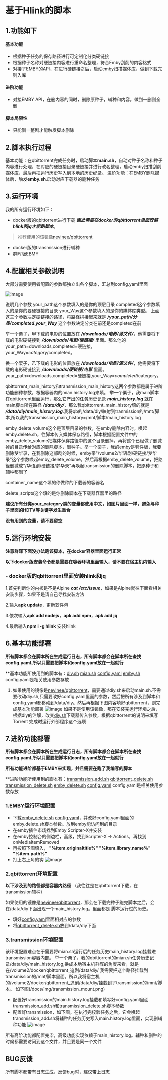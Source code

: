 # 基于Hlink的脚本

## 1.功能如下
#### 基本功能

- 根据种子任务的保存路径进行可定制化分类硬链接
- 根据种子名称对硬链接内容进行重命名整理，符合Emby刮削的内容格式
- 对接了EMBY的API，在进行硬链接之后，启动emby扫描媒体库，做到下载完则入库

#### 进阶功能

- 对接EMBY API，在删内容的同时，删除原种子，辅种和内容。做到一删则全删

#### 脚本局限性
- 只能删一整剧才能触发脚本删除

## 2.脚本执行过程

基本功能：在qbittorrent完成任务时，启动脚本**main.sh**，自动对种子名称和种子内容进行处理，在对应的硬链接目录硬链接并进行改名整理，启动emby扫描刮削媒体库，最后再把运行历史写入到本地的历史纪录。
进阶功能：在EMBY删除媒体后，触发**emby.sh**.启动对应下载器的删种任务


## 3.运行环境

我的所有运行环境如下：
- docker版的qbittorrent进行下载 ***因此需要在docker的qbittorrent里面安装hlink和jq才能跑脚本***。
> 推荐使用的该镜像[nevinee/qbittorrent](https://hub.docker.com/r/nevinee/qbittorrent)
- docker版的transmission进行辅种
- 群晖版EBMY

## 4.配置相关参数说明
大部分需要使用者配置的参数都独立出各个脚本，汇总到config.yaml里面


![image](/docs/img/config.yaml.png)

说明几个参数
your_path这个参数填入的是你的顶层目录
completed这个参数填入的是你的要硬链接的目录
your_Way这个参数填入的是你的媒体库类型。
上面这三个参数决定硬链接的路径，将路径拼接起来就是 ***/your_path/分类/completed***.***your_Way*** 这个参数决定分类在前还是completed在前

举一个栗子，甲下载的电影的位置放在 ***/downloads/电影/源文件/***，他需要将下载的电影硬链接到 ***/downloads/电影/硬链接/*** 里面。那么他的your_path=downloads,completed=硬链接，your_Way=$category/$completed。

换一个栗子，乙下载的电影的位置放在 ***/downloads/电影/源文件/***，他需要将下载的电影硬链接到 ***/downloads/硬链接/电影*** 里面。your_path=downloads,completed=硬链接,your_Way=$completed/$category。

qbittorrent_main_history和transmission_main_history这两个参数都是属于进阶功能删种参数，根据容器内的mian.history.log来填。
举一个栗子，我main脚本在qbittorrent里面运行，那么它产出的任务历史记录 ***main_history.log*** 就在main脚本所在路径 ***/data/diy/***，那么我qbittorrent_main_history填的就是 ***/data/diy/main_history.log***.我将qb的/data/diy/映射到tranmission的/mnt/脚本,所以我的transmission_main_history=/mnt/脚本/main_history.log

emby_delete_volume这个是顶层目录的参数，在emby删除内容时，唤起emby.delete.sh，往脚本传入媒体保存路径，脚本根据配置文件中的emby_delete_volume把媒体保存路径中的这个目录删掉，再将这个已经做了删减掉的目录传给对应的删除脚本，删种子。举一个栗子，我的emby是套件版，我要删除梦华录，在我删除这部剧的时候，emby带"/volume2/华语剧/硬链接/梦华录"这个参数唤起emby_delete_volume，然后再根据emby_delete_volume，把路径删减成"/华语剧/硬链接/梦华录"再唤起transmission的删除脚本，把原种子和辅种都删了

container_name这个填的你做种的下载器的容器名

delete_scripts这个填的是你删除脚本在下载器容器里的路径

**建议所有分类your_category类的变量都使用中文，如图片里面一样，避免与种子里面的HDTV等关键字发生重合**

**没有用到的变量，请不要留空**

## 5.运行环境安装
**注意群晖下面没办法跑该脚本，在docker容器里面运行正常**

**以下docker版安装命令都是需要在容器环境里面输入，请不要在宿主机内输入**
### - docker版的qbittorrent里面安装hlink和jq
1.首先判断你的内核是不是Alpine ***cat /etc/issue***，如果是Alpine就往下面看相关安装步骤，如果不是请自己寻找安装方法

2.输入**apk update**，更新软件包

3.依次输入**apk add nodejs**，**apk add npm**，**apk add jq**

4.最后输入**npm i -g hlink** 安装hlink

## 6.基本功能部署

**所有脚本都会在脚本所在生成运行日志，所有脚本都会在脚本所在查找config.yaml.所以只需要把脚本和config.yaml放在一起就行**

**基本功能所使用到的脚本有：[diy.sh](/scripts/diy.sh) [mian.sh](/scripts/main.sh) [config.yaml](/scripts/config.yaml) [emby.sh](/scripts/emby.sh)     config.yaml是相关使用参数存放

1. 如果使用的镜像是[nevinee/qbittorrent](https://hub.docker.com/r/nevinee/qbittorrent)，需要通过diy.sh来启动main.sh.不需要改动diy.sh,只需要改好config.yaml里面的参数，然后把所有涉及到脚本和config.yaml都移动到/data/diy。然后再根据下图内容填好qbittorrent，则完成基本功能部署
![image](/docs/img/qbittorrent.png)
如果不是使用该镜像，那在安装完运行环境之后，根据diy的注解，改变[diy.sh](/scripts/diy.sh)下载器传入参数，根据qbittorrent的说明来填写Torrent 完成时运行外部程序这个选项

## 7.进阶功能部署


**所有脚本都会在脚本所在生成运行日志，所有脚本都会在脚本所在查找config.yaml.所以只需要把脚本和config.yaml放在一起就行**

**所有功能进阶都基于EMBY来实现，并且需要在跑了我编写的脚本**

**进阶功能所使用到的脚本有：[transmission_add.sh](/scripts/transmission_add.sh) [qbittorrent_delete.sh](/scripts/qbittorrent_delete.sh) [transmission_delete.sh](/scripts/transmission_delete.sh) [emby_delete.sh](/scripts/emby_delete.sh) [config.yaml](/scripts/config.yaml)    config.yaml是相关使用参数存放

### 1.EMBY运行环境配置

- 下载[emby_delete.sh](/scripts/emby_delete.sh) [config.yaml](/scripts/config.yaml)，并改好config.yaml里面的emby.delete.sh脚本参数。放到emby能访问到的目录
- 在emby插件市场找到Emby Scripter-X并安装
- 在emby控制台的侧边栏，高级，找到Scripter-X → Actions，再找到onMediaItemRemoved
- 再按照下图填入，  **"%item.originaltitle%" "%item.library.name%" "%item.path%"**
- 打上右上角的钩
![image](/docs/img/emby.png)

### 2.qbittorrent环境配置

**以下涉及到的路径都是容器内路径**
（我往往是在qbittorrent下载，在transmission辅种）

如果使用的镜像是[nevinee/qbittorrent](https://hub.docker.com/r/nevinee/qbittorrent)，那么在下载完种子跑完脚本之后，会在/data/diy下面出现一个main_history.log。里面都是
脚本运行过的历史。
- 填好[config.yaml](/scripts/config.yaml)里面相对应的参数
- 将[qbittorrent_delete.sh](/scripts/qbittorrent_delete.sh)放到/data/diy下面

### 3.transmission环境配置

该环境配置难点在于需要将mian.sh运行后的任务历史main_history.log挂载进transmission容器内部。
举一个栗子，我的qbittorrent的mian.sh任务历史记录/data/diy/main_history.log,换成本地宿主机群晖的角度来看，就是在/volume2/docker/qbittorrent_追剧/data/diy/
我需要把这个路径挂载到transmission的/mnt/脚本里面。所以我将宿主机的/volume2/docker/qbittorrent_追剧/data/diy/挂载到了transmission的/mnt/脚本。
如下图(/docs/img/transmission_mount.png)
- 配置好transmission的main.history.log挂载和填写好config.yaml里面transmission_add.sh和transmission_delete.sh脚本参数
- 配置好transmission，如下图。在执行完校验任务之后，它会唤起transmission_add.sh将辅种的任务历史写入main.history.log里面，实现删辅种功能
![image](/docs/img/transmission_add.sh.png)

所有高阶功能都配置完毕，高级功能实现依赖于main_history.log。辅种和删种的时候都需要访问到这个文件，并且要是同一个文件

## BUG反馈
所有脚本都带有日志生成，反馈bug时，建议带上日志

